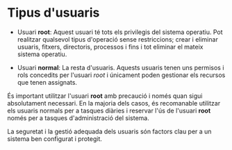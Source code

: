 # Tipus d'usuaris

* Usuari **root**: Aquest usuari té tots els privilegis del sistema operatiu. Pot realitzar qualsevol tipus d'operació sense restriccions; crear i eliminar usuaris, fitxers, directoris, processos i fins i tot eliminar el mateix sistema operatiu.

* Usuari **normal**: La resta d'usuaris. Aquests usuaris tenen uns permisos i rols concedits per l'usuari *root* i únicament poden gestionar els recursos que tenen assignats.

És important utilitzar l'usuari **root** amb precaució i només quan sigui absolutament necessari. En la majoria dels casos, és recomanable utilitzar els usuaris normals per a tasques diàries i reservar l'ús de l'usuari **root** només per a tasques d'administració del sistema.

La seguretat i la gestió adequada dels usuaris són factors clau per a un sistema ben configurat i protegit.
